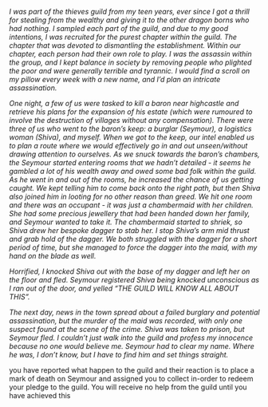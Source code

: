 *I was part of the thieves guild from my teen years, ever since I got a thrill for stealing from the wealthy and giving it to the other dragon borns who had nothing. I sampled each part of the guild, and due to my good intentions, I was recruited for the purest chapter within the guild. The chapter that was devoted to dismantling the establishment. Within our chapter, each person had their own role to play. I was the assassin within the group, and I kept balance in society by removing people who plighted the poor and were generally terrible and tyrannic. I would find a scroll on my pillow every week with a new name, and I’d plan an intricate assassination.*

*One night, a few of us were tasked to kill a baron near highcastle and retrieve his plans for the expansion of his estate (which were rumoured to involve the destruction of villages without any compensation). There were three of us who went to the baron’s keep: a burglar (Seymour), a logistics woman (Shiva), and myself. When we got to the keep, our intel enabled us to plan a route where we would effectively go in and out unseen/without drawing attention to ourselves. As we snuck towards the baron’s chambers, the Seymour started entering rooms that we hadn’t detailed - it seems he gambled a lot of his wealth away and owed some bad folk within the guild. As he went in and out of the rooms, he increased the chance of us getting caught. We kept telling him to come back onto the right path, but then Shiva also joined him in looting for no other reason than greed. We hit one room and there was an occupant - it was just a chambermaid with her children. She had some precious jewellery that had been handed down her family, and Seymour wanted to take it. The chambermaid started to shriek, so Shiva drew her bespoke dagger to stab her. I stop Shiva’s arm mid thrust and grab hold of the dagger. We both struggled with the dagger for a short period of time, but she managed to force the dagger into the maid, with my hand on the blade as well.*

*Horrified, I knocked Shiva out with the base of my dagger and left her on the floor and fled. Seymour registered Shiva being knocked unconscious as I ran out of the door, and yelled “THE GUILD WILL KNOW ALL ABOUT THIS”.*

*The next day, news in the town spread about a failed burglary and potential assassination, but the murder of the maid was recorded, with only one suspect found at the scene of the crime. Shiva was taken to prison, but Seymour fled. I couldn’t just walk into the guild and profess my innocence because no one would believe me. Seymour had to clear my name. Where he was, I don’t know, but I have to find him and set things straight.* 

you have reported what happen to the guild and their reaction is to place a mark of death on Seymour and assigned you to collect in-order to redeem your pledge to the guild. You will receive no help from the guild until you have achieved this
